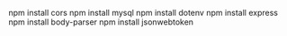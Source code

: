 npm install cors
npm install mysql
npm install dotenv
npm install express
npm install body-parser
npm install jsonwebtoken